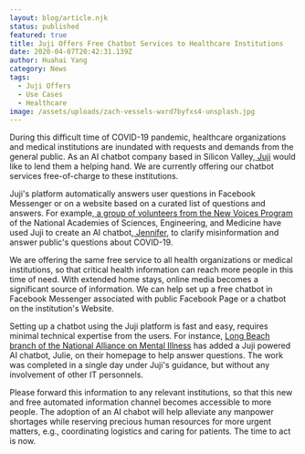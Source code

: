 ```yaml
---
layout: blog/article.njk
status: published
featured: true
title: Juji Offers Free Chatbot Services to Healthcare Institutions
date: 2020-04-07T20:42:31.139Z
author: Huahai Yang
category: News
tags:
  - Juji Offers
  - Use Cases
  - Healthcare
image: /assets/uploads/zach-vessels-wxrd7byfxs4-unsplash.jpg
---
```

During this difficult time of COVID-19 pandemic, healthcare organizations and medical institutions are inundated with requests and demands from the general public. As an AI chatbot company based in Silicon Valley,[ Juji](https://juji.io) would like to lend them a helping hand. We are currently offering our chatbot services free-of-charge to these institutions.

Juji's platform automatically answers user questions in Facebook Messenger or on a website based on a curated list of questions and answers. For example,[ a group of volunteers from the New Voices Program](https://www.newvoicesnasem.org/post/using-artificial-intelligence-to-combat-misinformation-about-covid-19) of the National Academies of Sciences, Engineering, and Medicine have used Juji to create an AI chatbot,[ Jennifer](https://www.newvoicesnasem.org/jennifer-ai-chatbot), to clarify misinformation and answer public's questions about COVID-19.

We are offering the same free service to all health organizations or medical institutions, so that critical health information can reach more people in this time of need. With extended home stays, online media becomes a significant source of information. We can help set up a free chatbot in Facebook Messenger associated with public Facebook Page or a chatbot on the institution's Website. 

Setting up a chatbot using the Juji platform is fast and easy, requires minimal technical expertise from the users. For instance, [Long Beach branch of the National Alliance on Mental Illness](https://www.namilongbeach.org/) has added a Juji powered AI chatbot, Julie, on their homepage to help answer questions. The work was completed in a single day under Juji's guidance, but without any involvement of other IT personnels. 

Please forward this information to any relevant institutions, so that this new and free automated information channel becomes accessible to more people. The adoption of an AI chabot will help alleviate any manpower shortages while reserving precious human resources for more urgent matters, e.g., coordinating logistics and caring for patients. The time to act is now.